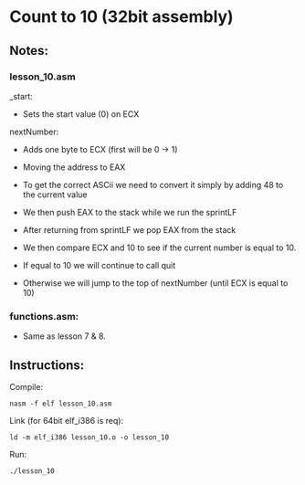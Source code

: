 # Count to 10 (32bit assembly)

## Notes:

### lesson_10.asm

_start:
- Sets the start value (0) on ECX


nextNumber:
- Adds one byte to ECX (first will be 0 -> 1)

- Moving the address to EAX
- To get the correct ASCii we need to convert it simply by adding 48 to the current value
- We then push EAX to the stack while we run the sprintLF

- After returning from sprintLF we pop EAX from the stack
- We then compare ECX and 10 to see if the current number is equal to 10.
- If equal to 10 we will continue to call quit
- Otherwise we will jump to the top of nextNumber (until ECX is equal to 10)

### functions.asm:
- Same as lesson 7 & 8.

## Instructions:

Compile:
```
nasm -f elf lesson_10.asm
```
Link (for 64bit elf_i386 is req):
```
ld -m elf_i386 lesson_10.o -o lesson_10
```
Run:
```
./lesson_10
```